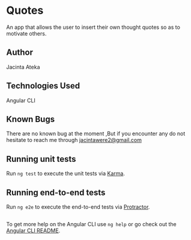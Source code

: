 # Quotes

An app that allows the user to insert their own thought quotes so as to motivate others.

## Author

Jacinta Ateka

## Technologies Used

Angular CLI


## Known Bugs

There are no known bug at the moment ,But if you encounter any do not hesitate to reach me through jacintawere2@gmail.com

## Running unit tests

Run `ng test` to execute the unit tests via [Karma](https://karma-runner.github.io).

## Running end-to-end tests

Run `ng e2e` to execute the end-to-end tests via [Protractor](http://www.protractortest.org/).

## 

To get more help on the Angular CLI use `ng help` or go check out the [Angular CLI README](https://github.com/angular/angular-cli/blob/master/README.md).
